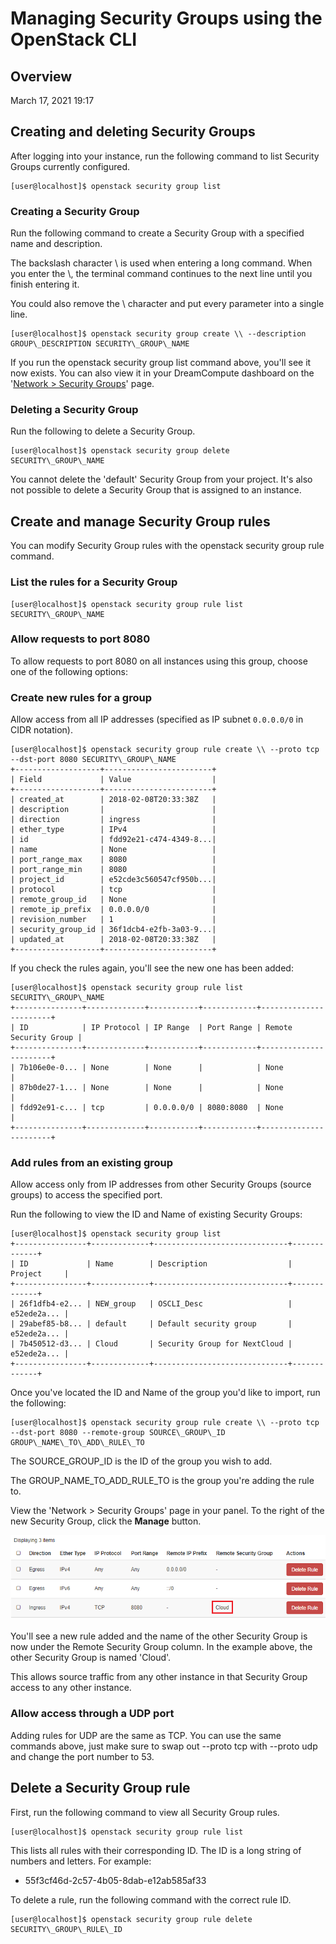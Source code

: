 Managing Security Groups using the OpenStack CLI
================================================

Overview
--------

March 17, 2021 19:17

Creating and deleting Security Groups
-------------------------------------

After logging into your instance, run the following command to list Security Groups currently configured.

    [user@localhost]$ openstack security group list

### Creating a Security Group

Run the following command to create a Security Group with a specified name and description.

The backslash character \\ is used when entering a long command. When you enter the \\, the terminal command continues to the next line until you finish entering it.

You could also remove the \\ character and put every parameter into a single line.

    [user@localhost]$ openstack security group create \\ --description GROUP\_DESCRIPTION SECURITY\_GROUP\_NAME

If you run the openstack security group list command above, you'll see it now exists. You can also view it in your DreamCompute dashboard on the '[Network \> Security Groups](https://iad2.dreamcompute.com/project/security_groups/)' page.

### Deleting a Security Group

Run the following to delete a Security Group.

    [user@localhost]$ openstack security group delete SECURITY\_GROUP\_NAME

You cannot delete the 'default' Security Group from your project. It's also not possible to delete a Security Group that is assigned to an instance.

Create and manage Security Group rules
--------------------------------------

You can modify Security Group rules with the openstack security group rule command.

### List the rules for a Security Group

    [user@localhost]$ openstack security group rule list SECURITY\_GROUP\_NAME

### Allow requests to port 8080

To allow requests to port 8080 on all instances using this group, choose one of the following options:

### Create new rules for a group

Allow access from all IP addresses (specified as IP subnet `0.0.0.0/0` in CIDR notation).

    [user@localhost]$ openstack security group rule create \\ --proto tcp --dst-port 8080 SECURITY\_GROUP\_NAME
    +-------------------+------------------------+
    | Field             | Value                  |
    +-------------------+------------------------+
    | created_at        | 2018-02-08T20:33:38Z   |
    | description       |                        |
    | direction         | ingress                |
    | ether_type        | IPv4                   |
    | id                | fdd92e21-c474-4349-8...|
    | name              | None                   |
    | port_range_max    | 8080                   |
    | port_range_min    | 8080                   |
    | project_id        | e52cde3c560547cf950b...|
    | protocol          | tcp                    |
    | remote_group_id   | None                   |
    | remote_ip_prefix  | 0.0.0.0/0              |
    | revision_number   | 1                      |
    | security_group_id | 36f1dcb4-e2fb-3a03-9...|
    | updated_at        | 2018-02-08T20:33:38Z   |
    +-------------------+------------------------+

If you check the rules again, you'll see the new one has been added:

    [user@localhost]$ openstack security group rule list SECURITY\_GROUP\_NAME
    +---------------+-------------+-----------+------------+-----------------------+
    | ID            | IP Protocol | IP Range  | Port Range | Remote Security Group |
    +---------------+-------------+-----------+------------+-----------------------+
    | 7b106e0e-0... | None        | None      |            | None                  |
    | 87b0de27-1... | None        | None      |            | None                  |
    | fdd92e91-c... | tcp         | 0.0.0.0/0 | 8080:8080  | None                  |
    +---------------+-------------+-----------+------------+-----------------------+

### Add rules from an existing group

Allow access only from IP addresses from other Security Groups (source groups) to access the specified port.

Run the following to view the ID and Name of existing Security Groups:

    [user@localhost]$ openstack security group list
    +----------------+-------------+------------------------------+-------------+
    | ID             | Name        | Description                  | Project     |
    +----------------+-------------+------------------------------+-------------+
    | 26f1dfb4-e2... | NEW_group   | OSCLI_Desc                   | e52ede2a... |
    | 29abef85-b8... | default     | Default security group       | e52ede2a... |
    | 7b450512-d3... | Cloud       | Security Group for NextCloud | e52ede2a... |
    +----------------+-------------+------------------------------+-------------+

Once you've located the ID and Name of the group you'd like to import, run the following:

    [user@localhost]$ openstack security group rule create \\ --proto tcp --dst-port 8080 --remote-group SOURCE\_GROUP\_ID GROUP\_NAME\_TO\_ADD\_RULE\_TO

The SOURCE\_GROUP\_ID is the ID of the group you wish to add.

The GROUP\_NAME\_TO\_ADD\_RULE\_TO is the group you're adding the rule to.

View the 'Network \> Security Groups' page in your panel. To the right of the new Security Group, click the **Manage** button.

![](resources/56D803337A2C7F945868FF7D9FD96CA6.png)

You'll see a new rule added and the name of the other Security Group is now under the Remote Security Group column. In the example above, the other Security Group is named 'Cloud'.

This allows source traffic from any other instance in that Security Group access to any other instance.

### Allow access through a UDP port

Adding rules for UDP are the same as TCP. You can use the same commands above, just make sure to swap out --proto tcp with --proto udp and change the port number to 53.

Delete a Security Group rule
----------------------------

First, run the following command to view all Security Group rules.

    [user@localhost]$ openstack security group rule list

This lists all rules with their corresponding ID. The ID is a long string of numbers and letters. For example:

* 55f3cf46d-2c57-4b05-8dab-e12ab585af33

To delete a rule, run the following command with the correct rule ID.

    [user@localhost]$ openstack security group rule delete SECURITY\_GROUP\_RULE\_ID